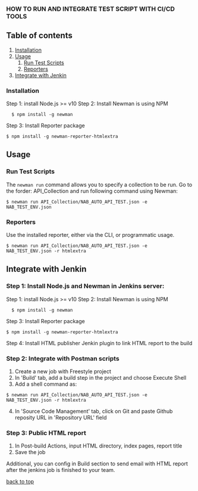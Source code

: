 ### HOW TO RUN AND INTEGRATE TEST SCRIPT WITH CI/CD TOOLS


## Table of contents

1. [Installation](#installation)
2. [Usage](#usage)
    1. [Run Test Scripts](#run-test-scripts)
    2. [Reporters](#reporters)
3. [Integrate with Jenkin](#integrate-with-jenkin)


### Installation
Step 1: install Node.js >= v10
Step 2: Install Newman is using NPM
```console
  $ npm install -g newman
```
Step 3: Install Reporter package
```console
$ npm install -g newman-reporter-htmlextra
```

## Usage

### Run Test Scripts
The `newman run` command allows you to specify a collection to be run. Go to the forder: API_Collection and run following command using Newman:

```console
$ newman run API_Collection/NAB_AUTO_API_TEST.json -e NAB_TEST_ENV.json
```

### Reporters
Use the installed reporter, either via the CLI, or programmatic usage.<br/>

```console
$ newman run API_Collection/NAB_AUTO_API_TEST.json -e NAB_TEST_ENV.json -r htmlextra
```

## Integrate with Jenkin

### Step 1: Install Node.js and Newman in Jenkins server:
Step 1: install Node.js >= v10
Step 2: Install Newman is using NPM
```console
  $ npm install -g newman
```
Step 3: Install Reporter package
```console
$ npm install -g newman-reporter-htmlextra
```
Step 4: Install HTML publisher Jenkin plugin to link HTML report to the build

### Step 2: Integrate with Postman scripts
 1. Create a new job with Freestyle project
 2. In 'Build' tab, add a build step in the project and choose Execute Shell
 3. Add a shell command as:

```console
$ newman run API_Collection/NAB_AUTO_API_TEST.json -e NAB_TEST_ENV.json -r htmlextra
```
4. In 'Source Code Management' tab, click on Git and paste Github reposity URL in 'Repository URL' field

### Step 3: Public HTML report
 1. In Post-build Actions, input HTML directory, index pages, report title
 2. Save the job

 Additional, you can config in Build section to send email with HTML report after the jenkins job is finished to your team.

[back to top](#table-of-contents)


